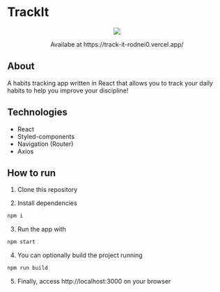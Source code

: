 # TrackIt
<p align="center">
  <image src="https://github.com/rodnei0/track-It/blob/main/src/assets/images/track-it.gif" />
</p>
<p align="center">
  Availabe at https://track-it-rodnei0.vercel.app/
</p>


## About

A habits tracking app written in React that allows you to track your daily habits to help you improve your discipline!

## Technologies

- React
- Styled-components
- Navigation (Router)
- Axios

## How to run

1. Clone this repository

2. Install dependencies
```bash
npm i
```

3. Run the app with
```bash
npm start
```

4. You can optionally build the project running
```bash
npm run build
```
5. Finally, access http://localhost:3000 on your browser
